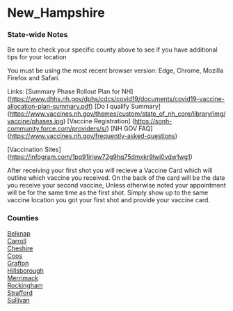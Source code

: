 # New_Hampshire

### State-wide Notes
Be sure to check your specific county above to see if you have additional tips for your location

You must be using the most recent browser version: Edge, Chrome, Mozilla Firefox and Safari.

Links:
[Summary Phase Rollout Plan for NH] (https://www.dhhs.nh.gov/dphs/cdcs/covid19/documents/covid19-vaccine-allocation-plan-summary.pdf)
[Do I qualify Summary] (https://www.vaccines.nh.gov/themes/custom/state_of_nh_core/library/img/vaccine/phases.jpg)
[Vaccine Registration] (https://sonh-community.force.com/providers/s/)
[NH GOV FAQ] (https://www.vaccines.nh.gov/frequently-asked-questions)

[Vaccination Sites] (https://infogram.com/1pq91jrjew72g9hq75dmxkr9lwi0vdw1wg1)
<div class="infogram-embed" data-id="_/ow8ou5KQZ8NjkkyrltGb" data-type="interactive" data-title="NH vaccination sites"></div><script>!function(e,i,n,s){var t="InfogramEmbeds",d=e.getElementsByTagName("script")[0];if(window[t]&&window[t].initialized)window[t].process&&window[t].process();else if(!e.getElementById(n)){var o=e.createElement("script");o.async=1,o.id=n,o.src="https://e.infogram.com/js/dist/embed-loader-min.js",d.parentNode.insertBefore(o,d)}}(document,0,"infogram-async");</script>

After receiving your first shot you will recieve a Vaccine Card which will outline which vaccine you received. 
On the back of the card will be the date you receive your second vaccine, Unless otherwise noted your appointment will be for the same time as the first shot.
Simply show up to the same vaccine location you got your first shot and provide your vaccine card.

### Counties
[Belknap](Belknap.md)\
[Carroll](Carroll.md)\
[Cheshire](Cheshire.md)\
[Coos](Coos.md)\
[Grafton](Grafton.md)\
[Hillsborough](Hillsborough.md)\
[Merrimack](Merrimack.md)\
[Rockingham](Rockingham.md)\
[Strafford](Strafford.md)\
[Sullivan](Sullivan.md)
